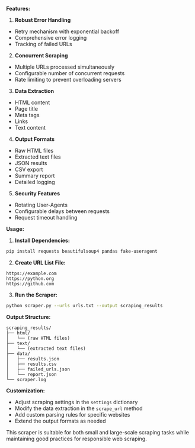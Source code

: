 **Features:**

1. **Robust Error Handling**
- Retry mechanism with exponential backoff
- Comprehensive error logging
- Tracking of failed URLs

2. **Concurrent Scraping**
- Multiple URLs processed simultaneously
- Configurable number of concurrent requests
- Rate limiting to prevent overloading servers

3. **Data Extraction**
- HTML content
- Page title
- Meta tags
- Links
- Text content

4. **Output Formats**
- Raw HTML files
- Extracted text files
- JSON results
- CSV export
- Summary report
- Detailed logging

5. **Security Features**
- Rotating User-Agents
- Configurable delays between requests
- Request timeout handling

**Usage:**

1. **Install Dependencies:**
```bash
pip install requests beautifulsoup4 pandas fake-useragent
```

2. **Create URL List File:**
```text
https://example.com
https://python.org
https://github.com
```

3. **Run the Scraper:**
```bash
python scraper.py --urls urls.txt --output scraping_results
```

**Output Structure:**
```
scraping_results/
├── html/
│   └── (raw HTML files)
├── text/
│   └── (extracted text files)
├── data/
│   ├── results.json
│   ├── results.csv
│   ├── failed_urls.json
│   └── report.json
└── scraper.log
```

**Customization:**
- Adjust scraping settings in the `settings` dictionary
- Modify the data extraction in the `scrape_url` method
- Add custom parsing rules for specific websites
- Extend the output formats as needed

This scraper is suitable for both small and large-scale scraping tasks while maintaining good practices for responsible web scraping. 
